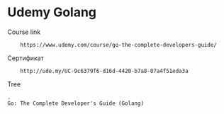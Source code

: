 # Udemy Golang


Course link
```
    https://www.udemy.com/course/go-the-complete-developers-guide/
```
Сертификат
```
    http://ude.my/UC-9c6379f6-d16d-4420-b7a8-07a4f51eda3a
```

Tree
```
.
Go: The Complete Developer's Guide (Golang)
```
